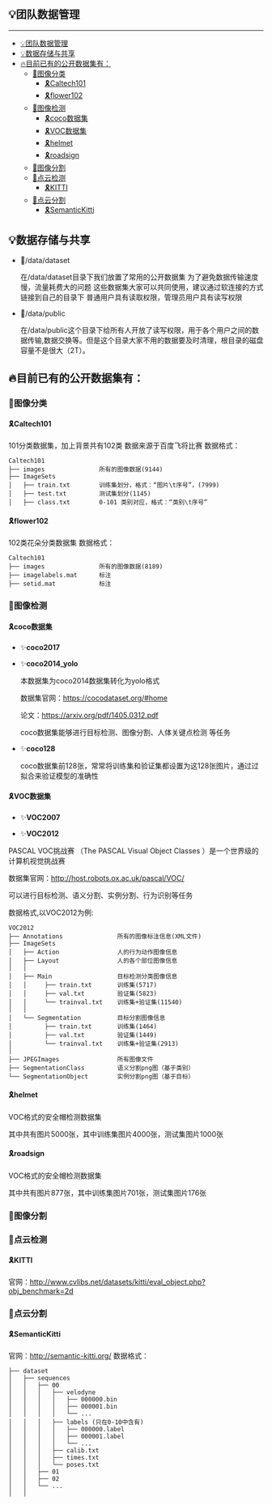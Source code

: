 
## 💡团队数据管理
---

- [💡团队数据管理](#团队数据管理)
- [💡数据存储与共享](#数据存储与共享)
- [🔥目前已有的公开数据集有：](#目前已有的公开数据集有)
  - [🌈图像分类](#图像分类)
    - [🎗️Caltech101](#️caltech101)
    - [🎗️flower102](#️flower102)
  - [🌈图像检测](#图像检测)
    - [🎗️coco数据集](#️coco数据集)
    - [🎗️VOC数据集](#️voc数据集)
    - [🎗️helmet](#️helmet)
    - [🎗️roadsign](#️roadsign)
  - [🌈图像分割](#图像分割)
  - [🌈点云检测](#点云检测)
    - [🎗️KITTI](#️kitti)
  - [🌈点云分割](#点云分割)
    - [🎗️SemanticKitti](#️semantickitti)

## 💡数据存储与共享

* 🍱/data/dataset
  
    在/data/dataset目录下我们放置了常用的公开数据集
    为了避免数据传输速度慢，流量耗费大的问题
    这些数据集大家可以共同使用，建议通过软连接的方式链接到自己的目录下
    普通用户具有读取权限，管理员用户具有读写权限

* 🍱/data/public
  
    在/data/public这个目录下给所有人开放了读写权限，用于各个用户之间的数据传输,数据交换等。但是这个目录大家不用的数据要及时清理，根目录的磁盘容量不是很大（2T）。



## 🔥目前已有的公开数据集有：
### 🌈图像分类

#### 🎗️Caltech101
101分类数据集，加上背景共有102类
数据来源于百度飞将比赛
数据格式：
```
Caltech101
├── images               所有的图像数据(9144)
├── ImageSets    
│   ├── train.txt        训练集划分，格式：“图片\t序号”，(7999)
│   ├── test.txt         测试集划分(1145)
│   ├── class.txt        0-101 类别对应，格式：“类别\t序号”

```

#### 🎗️flower102

102类花朵分类数据集
数据格式：
```
Caltech101
├── images               所有的图像数据(8189)
├── imagelabels.mat      标注
├── setid.mat            标注

```


### 🌈图像检测




#### 🎗️coco数据集

* ✨**coco2017**

* ✨**coco2014_yolo**   
  
    本数据集为coco2014数据集转化为yolo格式

    数据集官网：https://cocodataset.org/#home

    论文：https://arxiv.org/pdf/1405.0312.pdf

    coco数据集能够进行目标检测、图像分割、人体关键点检测 等任务

* ✨**coco128**
    
    coco数据集前128张，常常将训练集和验证集都设置为这128张图片，通过过拟合来验证模型的准确性


#### 🎗️VOC数据集

* ✨**VOC2007**

* ✨**VOC2012**

PASCAL VOC挑战赛 （The PASCAL Visual Object Classes ）是一个世界级的计算机视觉挑战赛

数据集官网：http://host.robots.ox.ac.uk/pascal/VOC/

可以进行目标检测、语义分割、实例分割、行为识别等任务

数据格式,以VOC2012为例:

```
VOC2012
├── Annotations               所有的图像标注信息(XML文件)
├── ImageSets    
│   ├── Action                人的行为动作图像信息
│   ├── Layout                人的各个部位图像信息
│   │
│   ├── Main                  目标检测分类图像信息
│   │     ├── train.txt       训练集(5717)
│   │     ├── val.txt         验证集(5823)
│   │     └── trainval.txt    训练集+验证集(11540)
│   │
│   └── Segmentation          目标分割图像信息
│         ├── train.txt       训练集(1464)
│         ├── val.txt         验证集(1449)
│         └── trainval.txt    训练集+验证集(2913)
│ 
├── JPEGImages                所有图像文件
├── SegmentationClass         语义分割png图（基于类别）
└── SegmentationObject        实例分割png图（基于目标）
```



#### 🎗️helmet

VOC格式的安全帽检测数据集

其中共有图片5000张，其中训练集图片4000张，测试集图片1000张



#### 🎗️roadsign

VOC格式的安全帽检测数据集

其中共有图片877张，其中训练集图片701张，测试集图片176张

### 🌈图像分割



### 🌈点云检测

#### 🎗️KITTI

官网：http://www.cvlibs.net/datasets/kitti/eval_object.php?obj_benchmark=2d



### 🌈点云分割

#### 🎗️SemanticKitti

官网：http://semantic-kitti.org/
数据格式：

```
├── dataset
│   ├── sequences
│   │   ├── 00
│   │   │   ├── velodyne
│   │   │   │   ├── 000000.bin
│   │   │   │   ├── 000001.bin
│   │   │   │   └── ...
│   │   │   ├── labels (只在0-10中含有)
│   │   │   │   ├── 000000.label
│   │   │   │   ├── 000001.label
│   │   │   │   └── ...
│   │   │   ├── calib.txt
│   │   │   ├── times.txt
│   │   │   └── poses.txt
│   │   ├── 01
│   │   ├── 02
│   │   └── ...
│   │ 
```

